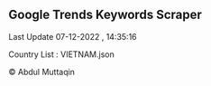 

## Google Trends Keywords Scraper 
 
Last Update 07-12-2022 , 14:35:16

Country List :
VIETNAM.json



© Abdul Muttaqin 
